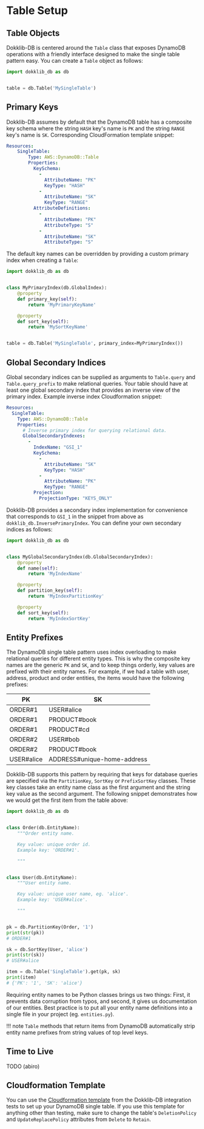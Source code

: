 # Table Setup

## Table Objects

Dokklib-DB is centered around the `Table` class that exposes DynamoDB operations with a friendly interface designed to make the single table pattern easy. You can create a `Table` object as follows:

```python
import dokklib_db as db


table = db.Table('MySingleTable')
```

## Primary Keys

Dokklib-DB assumes by default that the DynamoDB table has a composite key schema where the string `HASH` key's name is `PK` and the string `RANGE` key's name is `SK`. Corresponding CloudFormation template snippet:

```yaml
Resources:
    SingleTable:
        Type: AWS::DynamoDB::Table
        Properties:
          KeySchema:
            -
              AttributeName: "PK"
              KeyType: "HASH"
            -
              AttributeName: "SK"
              KeyType: "RANGE"
          AttributeDefinitions:
            -
              AttributeName: "PK"
              AttributeType: "S"
            -
              AttributeName: "SK"
              AttributeType: "S"
```

The default key names can be overridden by providing a custom primary index when creating a `Table`:

```python
import dokklib_db as db


class MyPrimaryIndex(db.GlobalIndex):
    @property
    def primary_key(self):
        return 'MyPrimaryKeyName'

    @property
    def sort_key(self):
        return 'MySortKeyName'


table = db.Table('MySingleTable', primary_index=MyPrimaryIndex())

```

## Global Secondary Indices

Global secondary indices can be supplied as arguments to `Table.query` and `Table.query_prefix` to make relational queries. Your table should have at least one global secondary index that provides an inverse view of the primary index. Example inverse index Cloudformation snippet:

```yaml
Resources:
  SingleTable:
    Type: AWS::DynamoDB::Table
    Properties:
      # Inverse primary index for querying relational data.
      GlobalSecondaryIndexes:
        -
          IndexName: "GSI_1"
          KeySchema:
            -
              AttributeName: "SK"
              KeyType: "HASH"
            -
              AttributeName: "PK"
              KeyType: "RANGE"
          Projection:
            ProjectionType: "KEYS_ONLY"
```

Dokklib-DB provides a secondary index implementation for convenience that corresponds to `GSI_1` in the snippet from above as `dokklib_db.InversePrimaryIndex`. You can define your own secondary indices as follows:

```python
import dokklib_db as db


class MyGlobalSecondaryIndex(db.GlobalSecondaryIndex):
    @property
    def name(self):
        return 'MyIndexName'

    @property
    def partition_key(self):
        return 'MyIndexPartitionKey'

    @property
    def sort_key(self):
        return 'MyIndexSortKey'

```

## Entity Prefixes

The DynamoDB single table pattern uses index overloading to make relational queries for different entity types. This is why the composite key names are the generic `PK` and `SK`, and to keep things orderly, key values are prefixed with their entity names. For example, if we had a table with user, address, product and order entities, the items would have the following prefixes:


PK             | SK 
-------------- | ------------- 
ORDER#1        | USER#alice
ORDER#1        | PRODUCT#book
ORDER#1        | PRODUCT#cd
ORDER#2        | USER#bob
ORDER#2        | PRODUCT#book
USER#alice     | ADDRESS#unique-home-address

Dokklib-DB supports this pattern by requiring that keys for database queries are specified via the `PartitionKey`, `SortKey` or `PrefixSortKey` classes. These key classes take an entity name class as the first argument and the string key value as the second argument. The following snippet demonstrates how we would get the first item from the table above:

```python
import dokklib_db as db


class Order(db.EntityName):
    """Order entity name.

    Key value: unique order id.
    Example key: 'ORDER#1'.

    """


class User(db.EntityName):
    """User entity name.

    Key value: unique user name, eg. 'alice'.
    Example key: 'USER#alice'.

    """


pk = db.PartitionKey(Order, '1')
print(str(pk))
# ORDER#1

sk = db.SortKey(User, 'alice')
print(str(sk))
# USER#alice

item = db.Table('SingleTable').get(pk, sk)
print(item)
# {'PK': '1', 'SK': 'alice'}

```

Requiring entity names to be Python classes brings us two things: First, it prevents data corruption from typos, and second, it gives us documentation of our entities. Best practice is to put all your entity name definitions into a single file in your project (eg. `entities.py`).

!!! note
    `Table` methods that return items from DynamoDB automatically strip entity name prefixes from string values of top level keys.
    
## Time to Live

TODO (abiro)

## Cloudformation Template

You can use the [Cloudformation template](https://github.com/dokklib/dokklib-db/blob/master/tests/integration/cloudformation.yml) from the Dokklib-DB integration tests to set up your DynamoDB single table. 
If you use this template for anything other than testing, make sure to change the table's `DeletionPolicy` and `UpdateReplacePolicy` attributes from `Delete` to `Retain`.



